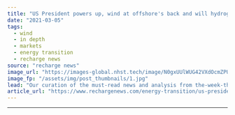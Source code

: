 ```yaml
---
title: "US President powers up, wind at offshore's back and will hydrogen help energy kingpin Saudi?"
date: "2021-03-05"
tags: 
  - wind
  - in depth
  - markets
  - energy transition
  - recharge news
source: "recharge news"
image_url: "https://images-global.nhst.tech/image/N0gxUUlWUG42VXdOcmZPUmFDWmU0d1Vja2FvQ1hTU3dlcVZadmlGSm9BMD0=/nhst/binary/39f231b7f2e9371d704ef8036b6a8d24"
image_fp: "/assets/img/post_thumbnails/1.jpg"
lead: "Our curation of the must-read news and analysis from the-week-that-was in the global renewable energy industry"
article_url: "https://www.rechargenews.com/energy-transition/us-president-powers-up-wind-at-offshores-back-and-will-hydrogen-help-energy-kingpin-saudi-/2-1-975546"
---
```


---
